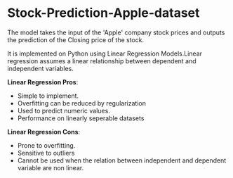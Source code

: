 # Stock-Prediction-Apple-dataset

The model takes the input of the 'Apple' company stock prices and outputs the prediction of the Closing price of the stock. 

It is implemented on Python using Linear Regression Models.Linear regression assumes a linear relationship between dependent and independent variables.


**Linear Regression Pros**:
- Simple to implement.
- Overfitting can be reduced by regularization
- Used to predict numeric values.
- Performance on linearly seperable datasets

**Linear Regression Cons**:
- Prone to overfitting.
- Sensitive to outliers
- Cannot be used when the relation between independent and dependent variable are non linear.
